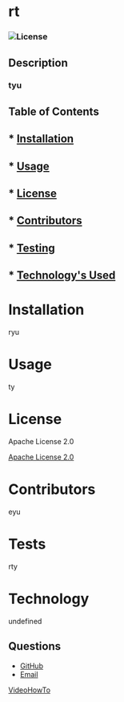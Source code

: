 
# rt

### ![License](https://img.shields.io/badge/License-Apache%202.0-green.svg)

## Description
### tyu

## Table of Contents

## * [Installation](#Installation)

## * [Usage](#Usage)

## * [License](#License)

## * [Contributors](#Contributors)

## * [Testing](#Tests)

## * [Technology's Used](#Technology)

# Installation

  ryu

# Usage

   ty

# License

   Apache License 2.0
 
   [Apache License 2.0](https://opensource.org/licenses/Apache-2.0)

# Contributors

   eyu

# Tests

   rty

# Technology

   undefined

## Questions
* [GitHub](https://pfdemarco.github.io)
* [Email](mailto:pfdemarco@hotmail.com)

[VideoHowTo](https://drive.google.com/file/d/13Z7u1jo4uDDR4kYc_yckBCGyZqNmOuro/view)


